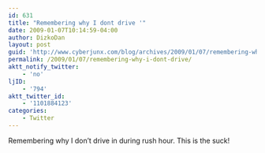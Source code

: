 ```yaml
---
id: 631
title: "Remembering why I dont drive '"
date: 2009-01-07T10:14:59-04:00
author: DizkoDan
layout: post
guid: 'http://www.cyberjunx.com/blog/archives/2009/01/07/remembering-why-i-dont-drive/'
permalink: /2009/01/07/remembering-why-i-dont-drive/
aktt_notify_twitter:
    - 'no'
ljID:
    - '794'
aktt_twitter_id:
    - '1101884123'
categories:
    - Twitter
---
```


Remembering why I don’t drive in during rush hour. This is the suck!